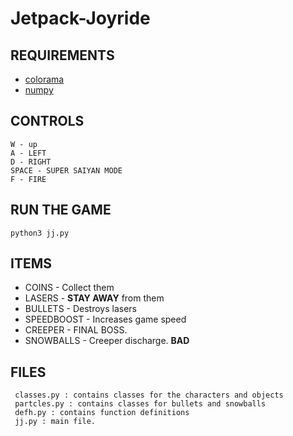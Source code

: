 # Jetpack-Joyride

## REQUIREMENTS
* [colorama](https://pypi.org/project/colorama/)
* [numpy](https://pypi.org/project/numpy/)

## CONTROLS
```
W - up
A - LEFT
D - RIGHT
SPACE - SUPER SAIYAN MODE
F - FIRE
```

## RUN THE GAME
```
python3 jj.py
```

## ITEMS
* COINS - Collect them
* LASERS - **STAY AWAY** from them
* BULLETS - Destroys lasers
* SPEEDBOOST - Increases game speed
* CREEPER - FINAL BOSS. 
* SNOWBALLS - Creeper discharge. **BAD**

## FILES
```
 classes.py : contains classes for the characters and objects
 partcles.py : contains classes for bullets and snowballs
 defh.py : contains function definitions
 jj.py : main file.
```
